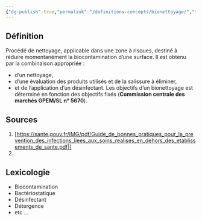 ```yaml
---
{"dg-publish":true,"permalink":"/definitions-concepts/bionettoyage/","tags":["#definition"],"noteIcon":""}
---
```



## Définition
Procédé de nettoyage, applicable dans une zone à risques, destiné à réduire momentanément la biocontamination d’une surface. Il est obtenu par la combinaison appropriée : 
- d’un nettoyage, 
- d’une évaluation des produits utilisés et de la salissure à éliminer, 
- et de l’application d’un désinfectant.
Les objectifs d’un bionettoyage est déterminé en fonction des objectifs fixés (**Commission centrale des marchés GPEM/SL n° 5670**).

## Sources
1. [https://sante.gouv.fr/IMG/pdf/Guide_de_bonnes_pratiques_pour_la_prevention_des_infections_liees_aux_soins_realises_en_dehors_des_etablissements_de_sante.pdf|]
2. 
## Lexicologie 
- Biocontamination
- Bactériostatique 
- Désinfectant
- Détergence
- etc ...